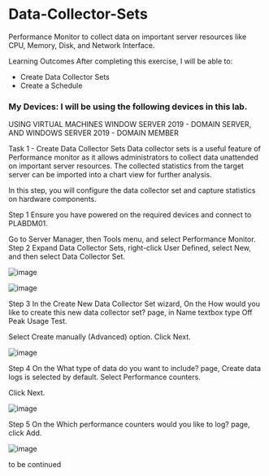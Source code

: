 # Data-Collector-Sets
Performance Monitor to collect data on important server resources like CPU, Memory, Disk, and Network Interface.

Learning Outcomes
After completing this exercise, I will be able to:

- Create Data Collector Sets
- Create a Schedule
### My  Devices: I will be using the following devices in this lab.
USING VIRTUAL MACHINES WINDOW SERVER 2019 - DOMAIN SERVER, AND WINDOWS SERVER 2019 - DOMAIN MEMBER

Task 1 - Create Data Collector Sets
Data collector sets is a useful feature of Performance monitor as it allows administrators to collect data unattended on important server resources. The collected statistics from the target server can be imported into a chart view for further analysis.

In this step, you will configure the data collector set and capture statistics on hardware components.

Step 1
Ensure you have powered on the required devices and connect to PLABDM01.

Go to Server Manager, then Tools menu, and select Performance Monitor.
Step 2
Expand Data Collector Sets, right-click User Defined, select New, and then select Data Collector Set.

![image](https://github.com/kalejcamto/Data-Collector-Sets/assets/101201140/5d02d516-5c46-4fe1-bf30-716f0d53a2d6)

![image](https://github.com/kalejcamto/Data-Collector-Sets/assets/101201140/989d0210-537a-47ca-b3cd-70b343b5ca75)

Step 3
In the Create New Data Collector Set wizard, On the How would you like to create this new data collector set? page, in Name textbox type Off Peak Usage Test.

Select Create manually (Advanced) option. Click Next.


![image](https://github.com/kalejcamto/Data-Collector-Sets/assets/101201140/610d0397-15ab-4e58-ab1f-3fabf4f1a4d7)

Step 4
On the What type of data do you want to include? page, Create data logs is selected by default. Select Performance counters.

Click Next.


![image](https://github.com/kalejcamto/Data-Collector-Sets/assets/101201140/e49f971a-0082-4844-824b-42eae53ee4ed)

Step 5
On the Which performance counters would you like to log? page, click Add.

![image](https://github.com/kalejcamto/Data-Collector-Sets/assets/101201140/59c9e107-5d0e-4e7e-8674-f7dc5592118f)

to be continued












